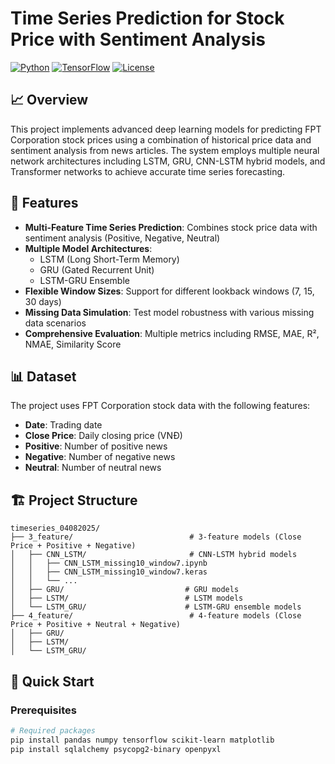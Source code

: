 # Time Series Prediction for Stock Price with Sentiment Analysis

[![Python](https://img.shields.io/badge/Python-3.9%2B-blue.svg)](https://www.python.org/)
[![TensorFlow](https://img.shields.io/badge/TensorFlow-2.x-orange.svg)](https://tensorflow.org/)
[![License](https://img.shields.io/badge/License-MIT-green.svg)](LICENSE)

## 📈 Overview

This project implements advanced deep learning models for predicting FPT Corporation stock prices using a combination of historical price data and sentiment analysis from news articles. The system employs multiple neural network architectures including LSTM, GRU, CNN-LSTM hybrid models, and Transformer networks to achieve accurate time series forecasting.

## 🎯 Features

- **Multi-Feature Time Series Prediction**: Combines stock price data with sentiment analysis (Positive, Negative, Neutral)
- **Multiple Model Architectures**: 
  - LSTM (Long Short-Term Memory)
  - GRU (Gated Recurrent Unit)
  - LSTM-GRU Ensemble
- **Flexible Window Sizes**: Support for different lookback windows (7, 15, 30 days)
- **Missing Data Simulation**: Test model robustness with various missing data scenarios
- **Comprehensive Evaluation**: Multiple metrics including RMSE, MAE, R², NMAE, Similarity Score

## 📊 Dataset

The project uses FPT Corporation stock data with the following features:
- **Date**: Trading date
- **Close Price**: Daily closing price (VNĐ)
- **Positive**: Number of positive news
- **Negative**: Number of negative news
- **Neutral**: Number of neutral news


## 🏗️ Project Structure

```
timeseries_04082025/
├── 3_feature/                          # 3-feature models (Close Price + Positive + Negative)
│   ├── CNN_LSTM/                       # CNN-LSTM hybrid models
│   │   ├── CNN_LSTM_missing10_window7.ipynb
│   │   ├── CNN_LSTM_missing10_window7.keras
│   │   └── ...
│   ├── GRU/                           # GRU models
│   ├── LSTM/                          # LSTM models
│   └── LSTM_GRU/                      # LSTM-GRU ensemble models
├── 4_feature/                          # 4-feature models (Close Price + Positive + Neutral + Negative)
│   ├── GRU/
│   ├── LSTM/
│   └── LSTM_GRU/

```

## 🚀 Quick Start

### Prerequisites

```bash
# Required packages
pip install pandas numpy tensorflow scikit-learn matplotlib
pip install sqlalchemy psycopg2-binary openpyxl
```


